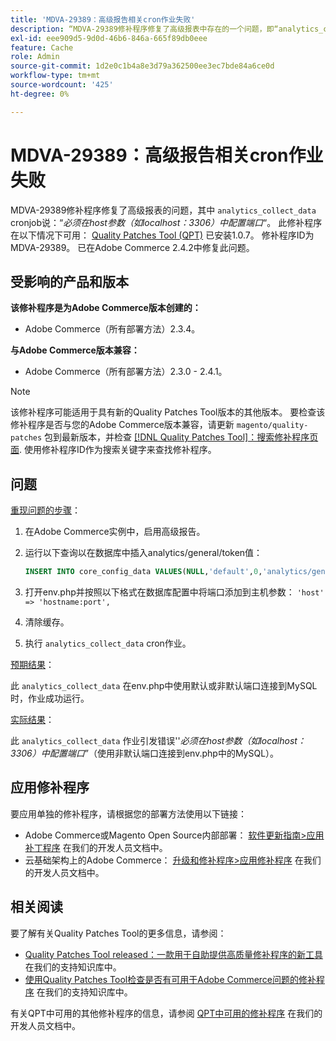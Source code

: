 ```yaml
---
title: 'MDVA-29389：高级报告相关cron作业失败'
description: “MDVA-29389修补程序修复了高级报表中存在的一个问题，即“analytics_collect_data”cronjob指示：“*Port必须在主机参数（如localhost：3306）*”中进行配置。 安装[Quality Patches Tool (QPT)](/help/announcements/adobe-commerce-announcements/magento-quality-patches-released-new-tool-to-self-serve-quality-patches.md) 1.0.7后，即可使用此修补程序。 修补程序ID为MDVA-29389。 已在Adobe Commerce 2.4.2中修复此问题。'
exl-id: eee909d5-9d0d-46b6-846a-665f89db0eee
feature: Cache
role: Admin
source-git-commit: 1d2e0c1b4a8e3d79a362500ee3ec7bde84a6ce0d
workflow-type: tm+mt
source-wordcount: '425'
ht-degree: 0%

---
```


# MDVA-29389：高级报告相关cron作业失败

MDVA-29389修补程序修复了高级报表的问题，其中 `analytics_collect_data` cronjob说：“*必须在host参数（如localhost：3306）中配置端口*“。 此修补程序在以下情况下可用： [Quality Patches Tool (QPT)](/help/announcements/adobe-commerce-announcements/magento-quality-patches-released-new-tool-to-self-serve-quality-patches.md) 已安装1.0.7。 修补程序ID为MDVA-29389。 已在Adobe Commerce 2.4.2中修复此问题。

## 受影响的产品和版本

**该修补程序是为Adobe Commerce版本创建的：**

* Adobe Commerce（所有部署方法）2.3.4。

**与Adobe Commerce版本兼容：**

* Adobe Commerce（所有部署方法）2.3.0 - 2.4.1。

>[!NOTE]
>
>该修补程序可能适用于具有新的Quality Patches Tool版本的其他版本。 要检查该修补程序是否与您的Adobe Commerce版本兼容，请更新 `magento/quality-patches` 包到最新版本，并检查 [[!DNL Quality Patches Tool]：搜索修补程序页面](https://devdocs.magento.com/quality-patches/tool.html#patch-grid). 使用修补程序ID作为搜索关键字来查找修补程序。

## 问题

<u>重现问题的步骤</u>：

1. 在Adobe Commerce实例中，启用高级报告。
1. 运行以下查询以在数据库中插入analytics/general/token值：

   ```sql
   INSERT INTO core_config_data VALUES(NULL,'default',0,'analytics/general/token','ABCDE',now());
   ```

1. 打开env.php并按照以下格式在数据库配置中将端口添加到主机参数： `'host' => 'hostname:port',`
1. 清除缓存。
1. 执行 `analytics_collect_data` cron作业。

<u>预期结果</u>：

此 `analytics_collect_data` 在env.php中使用默认或非默认端口连接到MySQL时，作业成功运行。

<u>实际结果</u>：

此 `analytics_collect_data` 作业引发错误&#39;&#39;*必须在host参数（如localhost：3306）中配置端口*”（使用非默认端口连接到env.php中的MySQL）。

## 应用修补程序

要应用单独的修补程序，请根据您的部署方法使用以下链接：

* Adobe Commerce或Magento Open Source内部部署： [软件更新指南>应用补丁程序](https://devdocs.magento.com/guides/v2.4/comp-mgr/patching/mqp.html) 在我们的开发人员文档中。
* 云基础架构上的Adobe Commerce： [升级和修补程序>应用修补程序](https://devdocs.magento.com/cloud/project/project-patch.html) 在我们的开发人员文档中。

## 相关阅读

要了解有关Quality Patches Tool的更多信息，请参阅：

* [Quality Patches Tool released：一款用于自助提供高质量修补程序的新工具](/help/announcements/adobe-commerce-announcements/magento-quality-patches-released-new-tool-to-self-serve-quality-patches.md) 在我们的支持知识库中。
* [使用Quality Patches Tool检查是否有可用于Adobe Commerce问题的修补程序](/help/support-tools/patches-available-in-qpt-tool/check-patch-for-magento-issue-with-magento-quality-patches.md) 在我们的支持知识库中。

有关QPT中可用的其他修补程序的信息，请参阅 [QPT中可用的修补程序](https://devdocs.magento.com/quality-patches/tool.html#patch-grid) 在我们的开发人员文档中。
